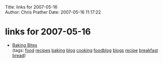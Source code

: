 Title: links for 2007-05-16  
Author: Chris Prather
Date: 2007-05-16 11:17:22

# links for 2007-05-16
<ul class="delicious">
	<li>
		<div class="delicious-link"><a href="http://bakingbites.com/">Baking Bites</a></div>
		<div class="delicious-tags">(tags: <a href="http://del.icio.us/perigrin/food">food</a> <a href="http://del.icio.us/perigrin/recipes">recipes</a> <a href="http://del.icio.us/perigrin/baking">baking</a> <a href="http://del.icio.us/perigrin/blog">blog</a> <a href="http://del.icio.us/perigrin/cooking">cooking</a> <a href="http://del.icio.us/perigrin/foodblog">foodblog</a> <a href="http://del.icio.us/perigrin/blogs">blogs</a> <a href="http://del.icio.us/perigrin/recipe">recipe</a> <a href="http://del.icio.us/perigrin/breakfast">breakfast</a> <a href="http://del.icio.us/perigrin/bread">bread</a>)</div>
	</li>
</ul>

